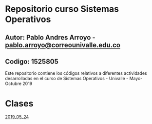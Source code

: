 # Repositorio curso Sistemas Operativos
## Autor: Pablo Andres Arroyo - pablo.arroyo@correounivalle.edu.co
## Codigo: 1525805

Este repositorio contiene los códigos relativos a diferentes actividades 
desarrolladas en el curso de Sistemas Operativos - Univalle - Mayo-Octubre 2019

# Clases

[2019_05_24](2019_05_24)
